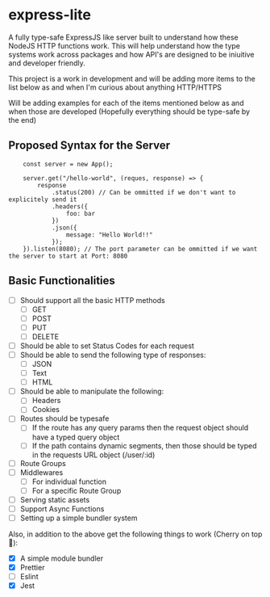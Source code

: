 # express-lite

A fully type-safe ExpressJS like server built to understand how these NodeJS HTTP functions work. This will help understand how the type systems work across packages and how API's are designed to be iniuitive and developer friendly.

This project is a work in development and will be adding more items to the list below as and when I'm curious about anything HTTP/HTTPS

Will be adding examples for each of the items mentioned below as and when those are developed (Hopefully everything should be type-safe by the end)

## Proposed Syntax for the Server

```TS
    const server = new App();

    server.get("/hello-world", (reques, response) => {
        response
            .status(200) // Can be ommitted if we don't want to explicitely send it
            .headers({
                foo: bar
            })
            .json({
                message: "Hello World!!"
            });
    }).listen(8080); // The port parameter can be ommitted if we want the server to start at Port: 8080
```

## Basic Functionalities

- [ ] Should support all the basic HTTP methods
  - [ ] GET
  - [ ] POST
  - [ ] PUT
  - [ ] DELETE
- [ ] Should be able to set Status Codes for each request
- [ ] Should be able to send the following type of responses:
  - [ ] JSON
  - [ ] Text
  - [ ] HTML
- [ ] Should be able to manipulate the following:
  - [ ] Headers
  - [ ] Cookies
- [ ] Routes should be typesafe
  - [ ] If the route has any query params then the request object should have a typed query object
  - [ ] If the path contains dynamic segments, then those should be typed in the requests URL object (/user/:id)
- [ ] Route Groups
- [ ] Middlewares
  - [ ] For individual function
  - [ ] For a specific Route Group
- [ ] Serving static assets
- [ ] Support Async Functions
- [ ] Setting up a simple bundler system

Also, in addition to the above get the following things to work (Cherry on top 🤌):

- [x] A simple module bundler
- [x] Prettier
- [ ] Eslint
- [x] Jest
